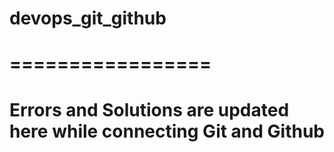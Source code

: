 # devops_git_github
# =================
# Errors and Solutions are updated here while connecting Git and Github
